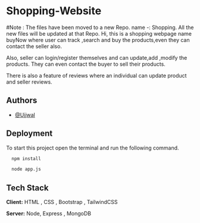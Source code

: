 
# Shopping-Website

#Note : The files have been moved to a new Repo. name -: Shopping.
All the new files will be updated at that Repo.
Hi, this is a shopping webpage name buyNow where user can track ,search and buy the products,even they can contact the seller also. 

Also, seller can login/register themselves and can update,add ,modify the products. They can even contact the buyer to sell their products. 

There is also a feature of reviews where an individual can update product and seller reviews.
## Authors

- [@Ujjwal](https://github.com/Kodiererin)


## Deployment

To start  this project open the terminal and run the following command.

```bash
  npm install

  node app.js
```


## Tech Stack

**Client:** HTML , CSS , Bootstrap , TailwindCSS

**Server:** Node, Express , MongoDB


